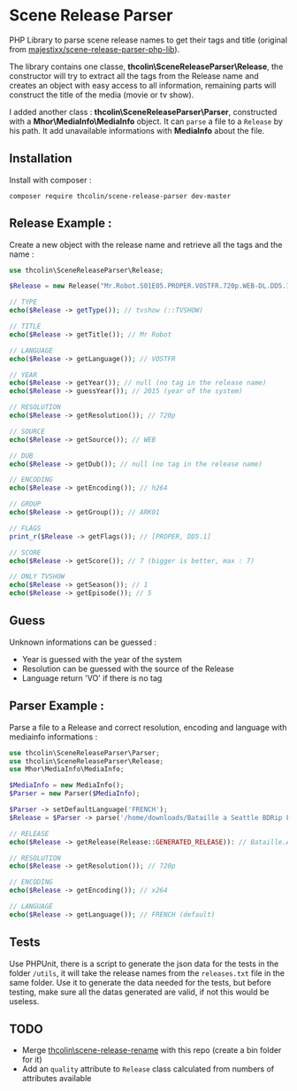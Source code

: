 # Scene Release Parser

PHP Library to parse scene release names to get their tags and title (original from [majestixx/scene-release-parser-php-lib](https://github.com/majestixx/scene-release-parser-php-lib)).

The library contains one classe, **thcolin\SceneReleaseParser\Release**, the constructor will try to extract all the tags from the Release name and creates an object with easy access to all information, remaining parts will construct the title of the media (movie or tv show).

I added another class : **thcolin\SceneReleaseParser\Parser**, constructed with a **Mhor\MediaInfo\MediaInfo** object. It can ```parse``` a file to a ```Release``` by his path. It add unavailable informations with **MediaInfo** about the file.

## Installation
Install with composer :
```
composer require thcolin/scene-release-parser dev-master
```

## Release Example :
Create a new object with the release name and retrieve all the tags and the name :
```php
use thcolin\SceneReleaseParser\Release;

$Release = new Release("Mr.Robot.S01E05.PROPER.VOSTFR.720p.WEB-DL.DD5.1.H264-ARK01");

// TYPE
echo($Release -> getType()); // tvshow (::TVSHOW)

// TITLE
echo($Release -> getTitle()); // Mr Robot

// LANGUAGE
echo($Release -> getLanguage()); // VOSTFR

// YEAR
echo($Release -> getYear()); // null (no tag in the release name)
echo($Release -> guessYear()); // 2015 (year of the system)

// RESOLUTION
echo($Release -> getResolution()); // 720p

// SOURCE
echo($Release -> getSource()); // WEB

// DUB
echo($Release -> getDub()); // null (no tag in the release name)

// ENCODING
echo($Release -> getEncoding()); // h264

// GROUP
echo($Release -> getGroup()); // ARK01

// FLAGS
print_r($Release -> getFlags()); // [PROPER, DD5.1]

// SCORE
echo($Release -> getScore()); // 7 (bigger is better, max : 7)

// ONLY TVSHOW
echo($Release -> getSeason()); // 1
echo($Release -> getEpisode()); // 5
```

## Guess
Unknown informations can be guessed :
* Year is guessed with the year of the system
* Resolution can be guessed with the source of the Release
* Language return 'VO' if there is no tag

## Parser Example :
Parse a file to a Release and correct resolution, encoding and language with mediainfo informations :
```php
use thcolin\SceneReleaseParser\Parser;
use thcolin\SceneReleaseParser\Release;
use Mhor\MediaInfo\MediaInfo;

$MediaInfo = new MediaInfo();
$Parser = new Parser($MediaInfo);

$Parser -> setDefaultLanguage('FRENCH');
$Release = $Parser -> parse('/home/downloads/Bataille a Seattle BDRip FR.avi');

// RELEASE
echo($Release -> getRelease(Release::GENERATED_RELEASE)): // Bataille.A.Seattle.FRENCH.720p.BDRip.x264-NOTEAM

// RESOLUTION
echo($Release -> getResolution()); // 720p

// ENCODING
echo($Release -> getEncoding()); // x264

// LANGUAGE
echo($Release -> getLanguage()); // FRENCH (default)
```

## Tests
Use PHPUnit, there is a script to generate the json data for the tests in the folder ```/utils```, it will take the release names from the ```releases.txt``` file in the same folder. Use it to generate the data needed for the tests, but before testing, make sure all the datas generated are valid, if not this would be useless.

## TODO
* Merge [thcolin\scene-release-rename](https://github.com/thcolin/scene-release-renamer) with this repo (create a bin folder for it)
* Add an ```quality``` attribute to ```Release``` class calculated from numbers of attributes available
